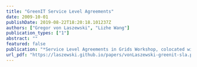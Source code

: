 ```yaml
---
title: "GreenIT Service Level Agreements"
date: 2009-10-01
publishDate: 2019-08-22T18:20:18.101237Z
authors: ["Gregor von Laszewski", "Lizhe Wang"]
publication_types: ["1"]
abstract: ""
featured: false
publication: "*Service Level Agreements in Grids Workshop, colocated with IEEE/ACM Grid 2009 Conference*"
url_pdf: "https://laszewski.github.io/papers/vonLaszewski-greenit-sla.pdf"
---
```


